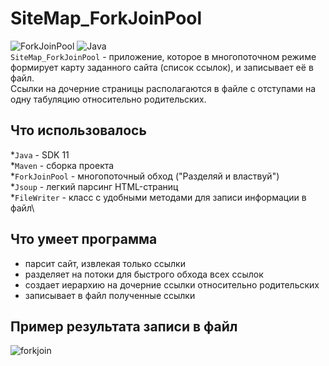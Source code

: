 # SiteMap_ForkJoinPool
![ForkJoinPool](https://img.shields.io/badge/-ForkJoinPool-0a0a0a?style=for-the-badge&logo=ForkJoinPool)
![Java](https://img.shields.io/badge/-Java-0a0a0a?style=for-the-badge&logo=Java)\
`SiteMap_ForkJoinPool` - приложение, которое в многопоточном режиме формирует карту заданного сайта (список ссылок), и запиcывает её в файл.\
Ссылки на дочерние страницы располагаются в файле с отступами на одну табуляцию относительно родительских.
## Что использовалось
*`Java` - SDK 11\
*`Maven` - сборка проекта\
*`ForkJoinPool` - многопоточный обход ("Разделяй и властвуй")\
*`Jsoup` - легкий парсинг HTML-страниц\
*`FileWriter` - класс с удобными методами для записи информации в файл\
## Что умеет программа
- парсит сайт, извлекая только ссылки
- разделяет на потоки для быстрого обхода всех ссылок
- создает иерархию на дочерние ссылки относительно родительских
- записывает в файл полученные ссылки
## Пример результата записи в файл
![forkjoin](https://user-images.githubusercontent.com/83313585/179373848-7a7bc806-275e-4a70-a879-e29e527311a7.png)
